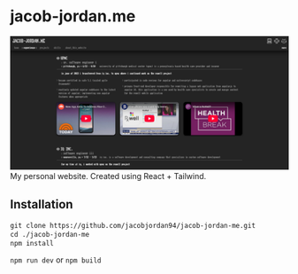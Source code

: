 # jacob-jordan.me

![jacob-jordan.me Screenshot](/public/screenshots/jacob-jordan-me.png)
My personal website. Created using React + Tailwind. 

## Installation

```
git clone https://github.com/jacobjordan94/jacob-jordan-me.git
cd ./jacob-jordan-me
npm install
```

`npm run dev` or `npm build`
